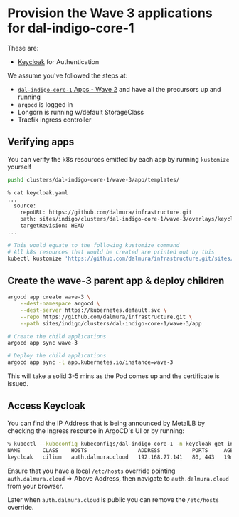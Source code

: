 # Provision the Wave 3 applications for dal-indigo-core-1

These are:
* [Keycloak](https://github.com/keycloak/keycloak) for Authentication

We assume you've followed the steps at:
* [`dal-indigo-core-1` Apps - Wave 2](INDIGO-CORE-1-APPS-WAVE-2.md) and have all the precursors up and running
* `argocd` is logged in
* Longorn is running w/default StorageClass
* Traefik ingress controller

## Verifying apps

You can verify the k8s resources emitted by each app by running `kustomize` yourself
```bash
pushd clusters/dal-indigo-core-1/wave-3/app/templates/

% cat keycloak.yaml
...
  source:
    repoURL: https://github.com/dalmura/infrastructure.git
    path: sites/indigo/clusters/dal-indigo-core-1/wave-3/overlays/keycloak
    targetRevision: HEAD
...

# This would equate to the following kustomize command
# All k8s resources that would be created are printed out by this
kubectl kustomize 'https://github.com/dalmura/infrastructure.git/sites/indigo/clusters/dal-indigo-core-1/wave-3/overlays/keycloak?ref=HEAD'
```

## Create the wave-3 parent app & deploy children
```bash
argocd app create wave-3 \
    --dest-namespace argocd \
    --dest-server https://kubernetes.default.svc \
    --repo https://github.com/dalmura/infrastructure.git \
    --path sites/indigo/clusters/dal-indigo-core-1/wave-3/app

# Create the child applications
argocd app sync wave-3

# Deploy the child applications
argocd app sync -l app.kubernetes.io/instance=wave-3

```

This will take a solid 3-5 mins as the Pod comes up and the certificate is issued.

## Access Keycloak

You can find the IP Address that is being announced by MetalLB by checking the Ingress resource in ArgoCD's UI or by running:
```bash
% kubectl --kubeconfig kubeconfigs/dal-indigo-core-1 -n keycloak get ingress
NAME       CLASS    HOSTS                ADDRESS          PORTS     AGE
keycloak   cilium   auth.dalmura.cloud   192.168.77.141   80, 443   19m
```

Ensure that you have a local `/etc/hosts` override pointing `auth.dalmura.cloud` => Above Address, then navigate to `auth.dalmura.cloud` from your browser.

Later when `auth.dalmura.cloud` is public you can remove the `/etc/hosts` override.
